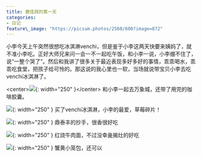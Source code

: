 ```yaml
---
title: 鹿佳莼的第一天
categories:
- 日记
feature\_image: "https://picsum.photos/2560/600?image=872"
---
```



小李今天上午突然很想吃冰淇淋venchi，但是鉴于小李这两天快要来姨妈了，就不准小李吃。正好大师兄来问一会一不一起吃午饭，和小李一说，小李绷不住了，说“一整个哭了”。然后和我讲了很多关于最近表现多好多好的事情，乖乖喝水，乖乖吃食堂，把孩子给可怜的。那这说的我心里也一软，当场就说带宝贝小李去吃venchi冰淇淋了。

\<center\>![][1]{: width="250" }\</center\>
和小李一起去万象城，还带了用完的咖啡胶囊。

![][2]{: width="250" }
买了venchi冰淇淋，小李的最爱，草莓碎片！

![][3]{: width="250" }
鼎泰丰的抄手，很香很好吃

![][4]{: width="250" }
红烧牛肉面，不过没幸彘揭灶的好吃

![][5]{: width="250" }
蟹黄小笼包，还可以

[1]:	https://lujiachun.top/assets/img/20220419_1.jpg
[2]:	https://lujiachun.top/assets/img/20220419_2.jpg
[3]:	https://lujiachun.top/assets/img/20220419_3.jpg
[4]:	https://lujiachun.top/assets/img/20220419_4.jpg
[5]:	https://lujiachun.top/assets/img/20220419_5.jpg